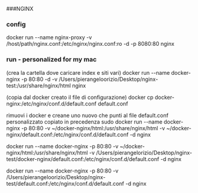 ###NGINX

### config
docker run --name nginx-proxy -v /host/path/nginx.conf:/etc/nginx/nginx.conf:ro -d -p 8080:80 nginx

### run - personalized for my mac
(crea la cartella dove caricare index e siti vari)
docker run --name docker-nginx -p 80:80 -d -v /Users/pierangeloorizio/Desktop/nginx-test:/usr/share/nginx/html nginx

(copia dal docker creato il file di configurazione)
docker cp docker-nginx:/etc/nginx/conf.d/default.conf default.conf


rimuovi i docker e creane uno nuovo che punti al file default.conf personalizzato copiato in precedenza
sudo docker run --name docker-nginx -p 80:80 -v ~/docker-nginx/html:/usr/share/nginx/html -v ~/docker-nginx/default.conf:/etc/nginx/conf.d/default.conf -d nginx

docker run --name docker-nginx -p 80:80 -v ~/docker-nginx/html:/usr/share/nginx/html -v /Users/pierangelorizio/Desktop/nginx-test/docker-nginx/default.conf:/etc/nginx/conf.d/default.conf -d nginx 

docker run --name docker-nginx -p 80:80 -v /Users/pierangeloorizio/Desktop/nginx-test/default.conf:/etc/nginx/conf.d/default.conf -d nginx

